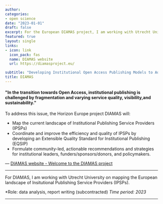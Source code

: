 ```yaml
---
author: 
categories:
- open science
date: "2023-01-01"
draft: false
excerpt: For the European DIAMAS project, I am working with Utrecht University on mapping the European landscape of Insitutional Publishing Service Providers (IPSPs).
featured: true
layout: single
links:
- icon: link
  icon_pack: fas
  name: DIAMAS website
  url: https://diamasproject.eu/

subtitle: "Developing Institutional Open Access Publishing Models to Advance Scholarly Communication"
title: DIAMAS
---
```

#### "In the transition towards Open Access, institutional publishing is challenged by fragmentation and varying service quality, visibility,and sustainability."

To address this issue, the Horizon Europe project DIAMAS will:

+ Map the current landscape of Institutional Publishing Service Providers (IPSPs)
+ Coordinate and improve the efficiency and quality of IPSPs by developing an Extensible Quality Standard for Institutional Publishing (EQSIP)
+ Formulate community-led, actionable recommendations and strategies for institutional leaders, funders/sponsors/donors, and policymakers.




— [DIAMAS website - Welcome to the DIAMAS project](https://diamasproject.eu/)

---

For DIAMAS, I am working with Utrecht University on mapping the European landscape of Insitutional Publishing Service Providers (IPSPs).

*Role: data analysis, report writing (subcontracted)
*Time period: 2023*

---
